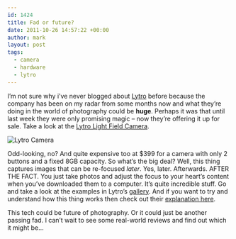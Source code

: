 ```yaml
---
id: 1424
title: Fad or future?
date: 2011-10-26 14:57:22 +00:00
author: mark
layout: post
tags:
  - camera
  - hardware
  - lytro
---
```

I&#8217;m not sure why i&#8217;ve never blogged about [Lytro](http://www.lytro.com/) before because the company has been on my radar from some months now and what they&#8217;re doing in the world of photography could be **huge**. Perhaps it was that until last week they were only promising magic &#8211; now they&#8217;re offering it up for sale. Take a look at the [Lytro Light Field Camera](http://www.lytro.com/camera).

<img class="aligncenter size-full wp-image-1426" title="lytro camera" src="/images/fromwp/2011/10/lytro-camera.jpg" alt="Lytro Camera" width="400" height="324" srcset="/images/fromwp/2011/10/lytro-camera.jpg 400w, /images/fromwp/2011/10/lytro-camera-300x243.jpg 300w" sizes="(max-width: 400px) 100vw, 400px" />

Odd-looking, no? And quite expensive too at $399 for a camera with only 2 buttons and a fixed 8GB capacity. So what&#8217;s the big deal? Well, this thing captures images that can be re-focused _later_. Yes, later. Afterwards. AFTER THE FACT. You just take photos and adjust the focus to your heart&#8217;s content when you&#8217;ve downloaded them to a computer. It&#8217;s quite incredible stuff. Go and take a look at the examples in Lytro&#8217;s [gallery](http://www.lytro.com/living-pictures). And if you want to try and understand how this thing works then check out their [explanation here](http://www.lytro.com/science_inside).

This tech could be future of photography. Or it could just be another passing fad. I can&#8217;t wait to see some real-world reviews and find out which it might be&#8230;